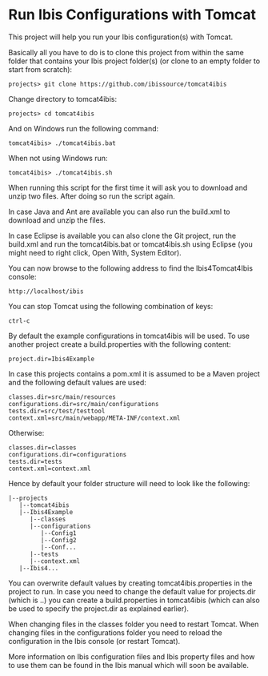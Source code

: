 # Run Ibis Configurations with Tomcat

This project will help you run your Ibis configuration(s) with Tomcat.

Basically all you have to do is to clone this project from within the same
folder that contains your Ibis project folder(s) (or clone to an empty folder
to start from scratch):

```
projects> git clone https://github.com/ibissource/tomcat4ibis
```

Change directory to tomcat4ibis:

```
projects> cd tomcat4ibis
```

And on Windows run the following command:

```
tomcat4ibis> ./tomcat4ibis.bat
```

When not using Windows run:

```
tomcat4ibis> ./tomcat4ibis.sh
```

When running this script for the first time it will ask you to download and
unzip two files. After doing so run the script again.

In case Java and Ant are available you can also run the build.xml to download
and unzip the files.

In case Eclipse is available you can also clone the Git project, run the
build.xml and run the tomcat4ibis.bat or tomcat4ibis.sh using Eclipse (you might
need to right click, Open With, System Editor).

You can now browse to the following address to find the Ibis4Tomcat4Ibis
console:

```
http://localhost/ibis
```

You can stop Tomcat using the following combination of keys: 

```
ctrl-c
```

By default the example configurations in tomcat4ibis will be used. To use
another project create a build.properties with the following content:

```
project.dir=Ibis4Example
```

In case this projects contains a pom.xml it is assumed to be a Maven project and
the following default values are used:

```
classes.dir=src/main/resources
configurations.dir=src/main/configurations
tests.dir=src/test/testtool
context.xml=src/main/webapp/META-INF/context.xml
```

Otherwise:

```
classes.dir=classes
configurations.dir=configurations
tests.dir=tests
context.xml=context.xml
```

Hence by default your folder structure will need to look like the following:

```
|--projects
   |--tomcat4ibis
   |--Ibis4Example
      |--classes
      |--configurations
         |--Config1
         |--Config2
         |--Conf...
      |--tests
      |--context.xml
   |--Ibis4...
```

You can overwrite default values by creating tomcat4ibis.properties in the
project to run. In case you need to change the default value for projects.dir
(which is ..) you can create a build.properties in tomcat4ibis (which can also
be used to specify the project.dir as explained earlier).

When changing files in the classes folder you need to restart Tomcat. When
changing files in the configurations folder you need to reload the configuration
in the Ibis console (or restart Tomcat).

More information on Ibis configuration files and Ibis property files and how to
use them can be found in the Ibis manual which will soon be available.
